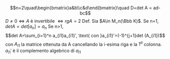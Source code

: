 $$n=2\quad\begin{bmatrix}a&b\\c&d\end{bmatrix}\quad D=det A = ad-bc$$
$D\ne 0 \iff A$ è invertibile $\iff rg A = 2$
Def.
Sia $A\in M_n(\Bbb K)$. Se n=1, $det A = det [a_n] = a_n$
Se n>1, $$det A=\sum_{i=1}^n a_{i1}a_{i1}', \text{ con }a_{i1}'=(-1)^{j+1}det (A_{i1})$$
con $A_{i1}$ la matrice ottenuta da A cancellando la i-esima riga e la $1^a$ colonna.
$a_{i1}'$ è il complemento algebrico di $a_{i1}$
